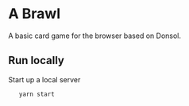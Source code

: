 # A Brawl

A basic card game for the browser based on Donsol.

## Run locally

Start up a local server

```shell
   yarn start
```
